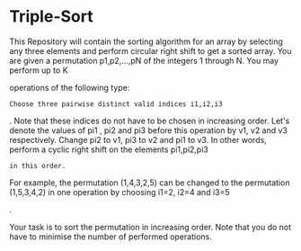 # Triple-Sort
This Repository will contain the sorting algorithm for an array by selecting any three elements and perform circular right shift to get a sorted array.
You are given a permutation p1,p2,…,pN of the integers 1 through N. You may perform up to K

operations of the following type:

    Choose three pairwise distinct valid indices i1,i2,i3

. Note that these indices do not have to be chosen in increasing order.
Let's denote the values of pi1
, pi2 and pi3 before this operation by v1, v2 and v3
respectively.
Change pi2
to v1, pi3 to v2 and pi1 to v3. In other words, perform a cyclic right shift on the elements pi1,pi2,pi3

    in this order.

For example, the permutation (1,4,3,2,5)
can be changed to the permutation (1,5,3,4,2) in one operation by choosing i1=2, i2=4 and i3=5

.

Your task is to sort the permutation in increasing order. Note that you do not have to minimise the number of performed operations.
